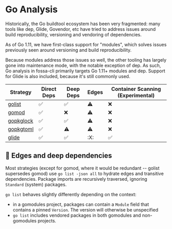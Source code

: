 # Go Analysis

Historically, the Go buildtool ecosystem has been very fragmented: many
tools like dep, Glide, Govendor, etc have tried to address issues around build
reproducibility, versioning and vendoring of dependencies.

As of Go 1.11, we have first-class support for "modules", which solves
issues previously seen around versioning and build reproducibility.

Because modules address those issues so well, the other tooling has largely gone
into maintenance mode, with the notable exception of dep. As such, Go
analysis in fossa-cli primarily targets Go 1.11+ modules and dep. Support
for Glide is also included, because it's still commonly used.

| Strategy               | Direct Deps        | Deep Deps          | Edges     | Container Scanning (Experimental) |
| ---------------------- | ------------------ | ------------------ | --------- | --------------------------------- |
| [golist](gomodules.md) | :white_check_mark: | :white_check_mark: | :warning: | :x:                               |
| [gomod](gomodules.md)  | :white_check_mark: | :x:                | :warning: | :x:                               |
| [gopkglock](godep.md)  | :white_check_mark: | :white_check_mark: | :warning: | :x:                               |
| [gopkgtoml](godep.md)  | :white_check_mark: | :warning:          | :warning: | :x:                               |
| [glide](glide.md)      | :white_check_mark: | :white_check_mark: | :X:       | :white_check_mark:                |

## 🔶 Edges and deep dependencies

Most strategies (except for gomod, where it would be redundant -- golist
supersedes gomod) use `go list -json all` to hydrate edges and transitive
dependencies. Package imports are recursively traversed, ignoring `Standard`
(system) packages.

`go list` behaves slightly differently depending on the context:

- in a gomodules project, packages can contain a `Module` field that contains a
pinned `Version`. The version will otherwise be unspecified
- `go list` includes vendored packages in both gomodules and non-gomodules projects.
